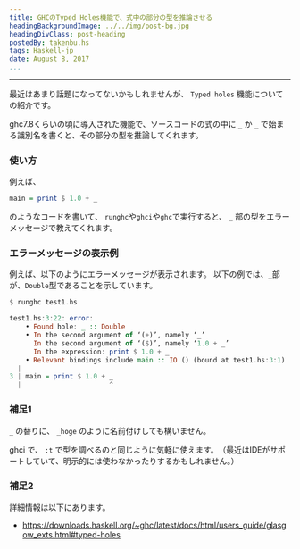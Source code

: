 ```yaml
---
title: GHCのTyped Holes機能で、式中の部分の型を推論させる
headingBackgroundImage: ../../img/post-bg.jpg
headingDivClass: post-heading
postedBy: takenbu.hs
tags: Haskell-jp
date: August 8, 2017
...
```

---

最近はあまり話題になってないかもしれませんが、 `Typed holes` 機能についての紹介です。

ghc7.8くらいの頃に導入された機能で、ソースコードの式の中に `_` か `_` で始まる識別名を書くと、その部分の型を推論してくれます。

### 使い方

例えば、

```Haskell
main = print $ 1.0 + _
```
のようなコードを書いて、 `runghc`や`ghci`や`ghc`で実行すると、 `_` 部の型をエラーメッセージで教えてくれます。  


### エラーメッセージの表示例

例えば、以下のようにエラーメッセージが表示されます。 以下の例では、`_`部が、`Double`型であることを示しています。

```Haskell
$ runghc test1.hs 

test1.hs:3:22: error:
    • Found hole: _ :: Double
    • In the second argument of ‘(+)’, namely ‘_’
      In the second argument of ‘($)’, namely ‘1.0 + _’
      In the expression: print $ 1.0 + _
    • Relevant bindings include main :: IO () (bound at test1.hs:3:1)
  |
3 | main = print $ 1.0 + _
  |                      ^

```


### 補足1

`_` の替りに、 `_hoge` のように名前付けしても構いません。

ghci で、 `:t` で型を調べるのと同じように気軽に使えます。　（最近はIDEがサポートしていて、明示的には使わなかったりするかもしれません。）


### 補足2

詳細情報は以下にあります。
 * https://downloads.haskell.org/~ghc/latest/docs/html/users_guide/glasgow_exts.html#typed-holes

